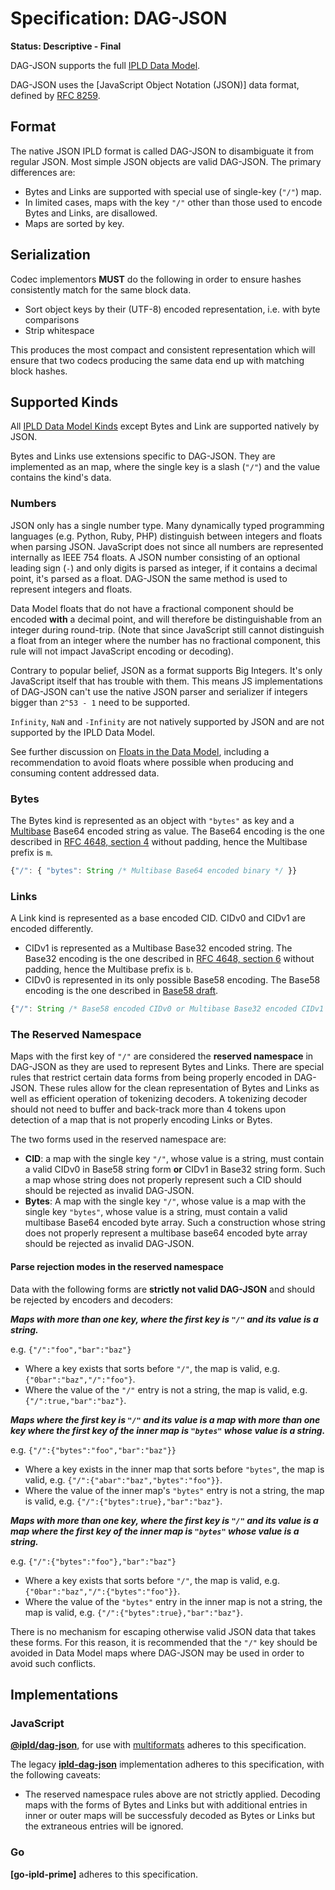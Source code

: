 # Specification: DAG-JSON

**Status: Descriptive - Final**

DAG-JSON supports the full [IPLD Data Model](../../data-model-layer/data-model.md).

DAG-JSON uses the [JavaScript Object Notation (JSON)] data format, defined by [RFC 8259](https://tools.ietf.org/html/rfc8259).

## Format

The native JSON IPLD format is called DAG-JSON to disambiguate it from regular JSON. Most simple JSON objects are valid DAG-JSON. The primary differences are:

 * Bytes and Links are supported with special use of single-key (`"/"`) map.
 * In limited cases, maps with the key `"/"` other than those used to encode Bytes and Links, are disallowed.
 * Maps are sorted by key.

## Serialization

Codec implementors **MUST** do the following in order to ensure hashes consistently match for the same block data.

 - Sort object keys by their (UTF-8) encoded representation, i.e. with byte comparisons
 - Strip whitespace

This produces the most compact and consistent representation which will ensure that two codecs
producing the same data end up with matching block hashes.

## Supported Kinds

All [IPLD Data Model Kinds](../../data-model.md#kinds) except Bytes and Link are supported natively by JSON.

Bytes and Links use extensions specific to DAG-JSON. They are implemented as an map, where the single key is a slash (`"/"`) and the value contains the kind's data.

### Numbers

JSON only has a single number type. Many dynamically typed programming languages (e.g. Python, Ruby, PHP) distinguish between integers and floats when parsing JSON. JavaScript does not since all numbers are represented internally as IEEE 754 floats. A JSON number consisting of an optional leading sign (`-`) and only digits is parsed as integer, if it contains a decimal point, it's parsed as a float. DAG-JSON the same method is used to represent integers and floats.

Data Model floats that do not have a fractional component should be encoded **with** a decimal point, and will therefore be distinguishable from an integer during round-trip. (Note that since JavaScript still cannot distinguish a float from an integer where the number has no fractional component, this rule will not impact JavaScript encoding or decoding).

Contrary to popular belief, JSON as a format supports Big Integers. It's only JavaScript itself that has trouble with them. This means JS implementations of DAG-JSON can't use the native JSON parser and serializer if integers bigger than `2^53 - 1` need to be supported.

`Infinity`, `NaN` and `-Infinity` are not natively supported by JSON and are not supported by the IPLD Data Model.

See further discussion on [Floats in the Data Model](../../data-model.md#float-kind), including a recommendation to avoid floats where possible when producing and consuming content addressed data.

### Bytes

The Bytes kind is represented as an object with `"bytes"` as key and a [Multibase](https://github.com/multiformats/multibase) Base64 encoded string as value. The Base64 encoding is the one described in [RFC 4648, section 4](https://tools.ietf.org/html/rfc4648#section-4) without padding, hence the Multibase prefix is `m`.


```javascript
{"/": { "bytes": String /* Multibase Base64 encoded binary */ }}
```

### Links

A Link kind is represented as a base encoded CID. CIDv0 and CIDv1 are encoded differently.

 - CIDv1 is represented as a Multibase Base32 encoded string. The Base32 encoding is the one described in [RFC 4648, section 6](https://tools.ietf.org/html/rfc4648#section-6) without padding, hence the Multibase prefix is `b`.
 - CIDv0 is represented in its only possible Base58 encoding. The Base58 encoding is the one described in [Base58 draft](https://tools.ietf.org/html/draft-msporny-base58).

```javascript
{"/": String /* Base58 encoded CIDv0 or Multibase Base32 encoded CIDv1 */}
```

### The Reserved Namespace

Maps with the first key of `"/"` are considered the **reserved namespace** in DAG-JSON as they are used to represent Bytes and Links. There are special rules that restrict certain data forms from being properly encoded in DAG-JSON. These rules allow for the clean representation of Bytes and Links as well as efficient operation of tokenizing decoders. A tokenizing decoder should not need to buffer and back-track more than 4 tokens upon detection of a map that is not properly encoding Links or Bytes.

The two forms used in the reserved namespace are:

 * **CID**: a map with the single key `"/"`, whose value is a string, must contain a valid CIDv0 in Base58 string form **or** CIDv1 in Base32 string form. Such a map whose string does not properly represent such a CID should should be rejected as invalid DAG-JSON.
 * **Bytes**: A map with the single key `"/"`, whose value is a map with the single key `"bytes"`, whose value is a string, must contain a valid multibase Base64 encoded byte array. Such a construction whose string does not properly represent a multibase base64 encoded byte array should be rejected as invalid DAG-JSON.

#### Parse rejection modes in the reserved namespace

Data with the following forms are **strictly not valid DAG-JSON** and should be rejected by encoders and decoders:

***Maps with more than one key, where the first key is `"/"` and its value is a string.***

e.g. `{"/":"foo","bar":"baz"}`

 * Where a key exists that sorts before `"/"`, the map is valid, e.g. `{"0bar":"baz","/":"foo"}`.
 * Where the value of the `"/"` entry is not a string, the map is valid, e.g. `{"/":true,"bar":"baz"}`.

***Maps where the first key is `"/"` and its value is a map with more than one key where the first key of the inner map is `"bytes"` whose value is a string.***

e.g. `{"/":{"bytes":"foo","bar":"baz"}}`

 * Where a key exists in the inner map that sorts before `"bytes"`, the map is valid, e.g. `{"/":{"abar":"baz","bytes":"foo"}}`.
 * Where the value of the inner map's `"bytes"` entry is not a string, the map is valid, e.g. `{"/":{"bytes":true},"bar":"baz"}`.
 
***Maps with more than one key, where the first key is `"/"` and its value is a map where the first key of the inner map is `"bytes"` whose value is a string.***

e.g. `{"/":{"bytes":"foo"},"bar":"baz"}`

 * Where a key exists that sorts before `"/"`, the map is valid, e.g. `{"0bar":"baz","/":{"bytes":"foo"}}`.
 * Where the value of the `"bytes"` entry in the inner map is not a string, the map is valid, e.g. `{"/":{"bytes":true},"bar":"baz"}`.

There is no mechanism for escaping otherwise valid JSON data that takes these forms. For this reason, it is recommended that the `"/"` key should be avoided in Data Model maps where DAG-JSON may be used in order to avoid such conflicts.

## Implementations

### JavaScript

**[@ipld/dag-json](https://github.com/ipld/js-dag-json)**, for use with [multiformats](https://github.com/multiformats/js-multiformats) adheres to this specification.

The legacy **[ipld-dag-json](https://github.com/ipld/js-ipld-dag-json)** implementation adheres to this specification, with the following caveats:
 * The reserved namespace rules above are not strictly applied. Decoding maps with the forms of Bytes and Links but with additional entries in inner or outer maps will be successfuly decoded as Bytes or Links but the extraneous entries will be ignored.

### Go

**[go-ipld-prime]** adheres to this specification.

